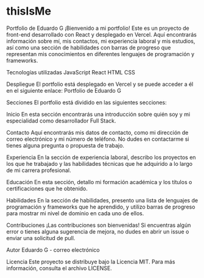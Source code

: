 # thisIsMe
Portfolio de Eduardo G
¡Bienvenido a mi portfolio! Este es un proyecto de front-end desarrollado con React y desplegado en Vercel. Aquí encontrarás información sobre mí, mis contactos, mi experiencia laboral y mis estudios, así como una sección de habilidades con barras de progreso que representan mis conocimientos en diferentes lenguajes de programación y frameworks.

Tecnologías utilizadas
JavaScript
React
HTML
CSS

Despliegue
El portfolio está desplegado en Vercel y se puede acceder a él en el siguiente enlace: Portfolio de Eduardo G

Secciones
El portfolio está dividido en las siguientes secciones:

Inicio
En esta sección encontrarás una introducción sobre quién soy y mi especialidad como desarrollador Full Stack.

Contacto
Aquí encontrarás mis datos de contacto, como mi dirección de correo electrónico y mi número de teléfono. No dudes en contactarme si tienes alguna pregunta o propuesta de trabajo.

Experiencia
En la sección de experiencia laboral, describo los proyectos en los que he trabajado y las habilidades técnicas que he adquirido a lo largo de mi carrera profesional.

Educación
En esta sección, detallo mi formación académica y los títulos o certificaciones que he obtenido.

Habilidades
En la sección de habilidades, presento una lista de lenguajes de programación y frameworks que he aprendido, y utilizo barras de progreso para mostrar mi nivel de dominio en cada uno de ellos.

Contribuciones
¡Las contribuciones son bienvenidas! Si encuentras algún error o tienes alguna sugerencia de mejora, no dudes en abrir un issue o enviar una solicitud de pull.

Autor
Eduardo G - correo electrónico

Licencia
Este proyecto se distribuye bajo la Licencia MIT. Para más información, consulta el archivo LICENSE.


